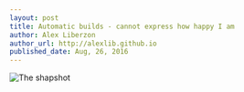 ```yaml
---
layout: post
title: Automatic builds - cannot express how happy I am
author: Alex Liberzon
author_url: http://alexlib.github.io
published_date: Aug, 26, 2016
---
```




![The shapshot](https://dl.dropboxusercontent.com/u/5266698/Screenshot%202016-08-26%2016.37.04.png)
